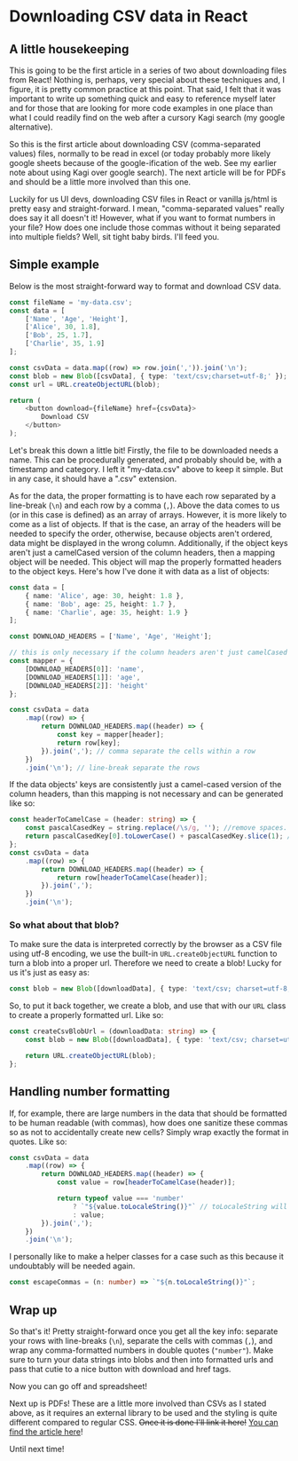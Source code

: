 # Downloading CSV data in React

## A little housekeeping

This is going to be the first article in a series of two about downloading files from React! Nothing is, perhaps, very special about these techniques and, I figure, it is pretty common practice at this point. That said, I felt that it was important to write up something quick and easy to reference myself later and for those that are looking for more code examples in one place than what I could readily find on the web after a cursory Kagi search (my google alternative).

So this is the first article about downloading CSV (comma-separated values) files, normally to be read in excel (or today probably more likely google sheets because of the google-ification of the web. See my earlier note about using Kagi over google search). The next article will be for PDFs and should be a little more involved than this one.

Luckily for us UI devs, downloading CSV files in React or vanilla js/html is pretty easy and straight-forward. I mean, "comma-separated values" really does say it all doesn't it! However, what if you want to format numbers in your file? How does one include those commas without it being separated into multiple fields? Well, sit tight baby birds. I'll feed you.

## Simple example

Below is the most straight-forward way to format and download CSV data.

```typescript
const fileName = 'my-data.csv';
const data = [
	['Name', 'Age', 'Height'],
	['Alice', 30, 1.8],
	['Bob', 25, 1.7],
	['Charlie', 35, 1.9]
];

const csvData = data.map((row) => row.join(',')).join('\n');
const blob = new Blob([csvData], { type: 'text/csv;charset=utf-8;' });
const url = URL.createObjectURL(blob);

return (
	<button download={fileName} href={csvData}>
		Download CSV
	</button>
);
```

Let's break this down a little bit! Firstly, the file to be downloaded needs a name. This can be procedurally generated, and probably should be, with a timestamp and category. I left it "my-data.csv" above to keep it simple. But in any case, it should have a ".csv" extension.

As for the data, the proper formatting is to have each row separated by a line-break (`\n`) and each row by a comma (`,`). Above the data comes to us (or in this case is defined) as an array of arrays. However, it is more likely to come as a list of objects. If that is the case, an array of the headers will be needed to specify the order, otherwise, because objects aren't ordered, data might be displayed in the wrong column. Additionally, if the object keys aren't just a camelCased version of the column headers, then a mapping object will be needed. This object will map the properly formatted headers to the object keys. Here's how I've done it with data as a list of objects:

```typescript
const data = [
	{ name: 'Alice', age: 30, height: 1.8 },
	{ name: 'Bob', age: 25, height: 1.7 },
	{ name: 'Charlie', age: 35, height: 1.9 }
];

const DOWNLOAD_HEADERS = ['Name', 'Age', 'Height'];

// this is only necessary if the column headers aren't just camelCased versions of the headers
const mapper = {
	[DOWNLOAD_HEADERS[0]]: 'name',
	[DOWNLOAD_HEADERS[1]]: 'age',
	[DOWNLOAD_HEADERS[2]]: 'height'
};

const csvData = data
	.map((row) => {
		return DOWNLOAD_HEADERS.map((header) => {
			const key = mapper[header];
			return row[key];
		}).join(','); // comma separate the cells within a row
	})
	.join('\n'); // line-break separate the rows
```

If the data objects' keys are consistently just a camel-cased version of the column headers, than this mapping is not necessary and can be generated like so:

```typescript
const headerToCamelCase = (header: string) => {
	const pascalCasedKey = string.replace(/\s/g, ''); //remove spaces. This assumes column headers are all capitalized
	return pascalCasedKey[0].toLowerCase() + pascalCasedKey.slice(1); // lower case the first char
};
const csvData = data
	.map((row) => {
		return DOWNLOAD_HEADERS.map((header) => {
			return row[headerToCamelCase(header)];
		}).join(',');
	})
	.join('\n');
```

### So what about that blob?

To make sure the data is interpreted correctly by the browser as a CSV file using utf-8 encoding, we use the built-in `URL.createObjectURL` function to turn a blob into a proper url. Therefore we need to create a blob! Lucky for us it's just as easy as:

```typescript
const blob = new Blob([downloadData], { type: 'text/csv; charset=utf-8;' });
```

So, to put it back together, we create a blob, and use that with our `URL` class to create a properly formatted url. Like so:

```typescript
const createCsvBlobUrl = (downloadData: string) => {
	const blob = new Blob([downloadData], { type: 'text/csv; charset=utf-8;' });

	return URL.createObjectURL(blob);
};
```

## Handling number formatting

If, for example, there are large numbers in the data that should be formatted to be human readable (with commas), how does one sanitize these commas so as not to accidentally create new cells? Simply wrap exactly the format in quotes. Like so:

```typescript
const csvData = data
	.map((row) => {
		return DOWNLOAD_HEADERS.map((header) => {
			const value = row[headerToCamelCase(header)];

			return typeof value === 'number'
				? `"${value.toLocaleString()}"` // toLocaleString will add commas (or periods if European)
				: value;
		}).join(',');
	})
	.join('\n');
```

I personally like to make a helper classes for a case such as this because it undoubtably will be needed again.

```typescript
const escapeCommas = (n: number) => `"${n.toLocaleString()}"`;
```

## Wrap up

So that's it! Pretty straight-forward once you get all the key info: separate your rows with line-breaks (`\n`), separate the cells with commas (`,`), and wrap any comma-formatted numbers in double quotes (`"number"`). Make sure to turn your data strings into blobs and then into formatted urls and pass that cutie to a nice button with download and href tags.

Now you can go off and spreadsheet!

Next up is PDFs! These are a little more involved than CSVs as I stated above, as it requires an external library to be used and the styling is quite different compared to regular CSS. ~~Once it is done I'll link it here!~~ [You can find the article here](./pdf-react)!

Until next time!
